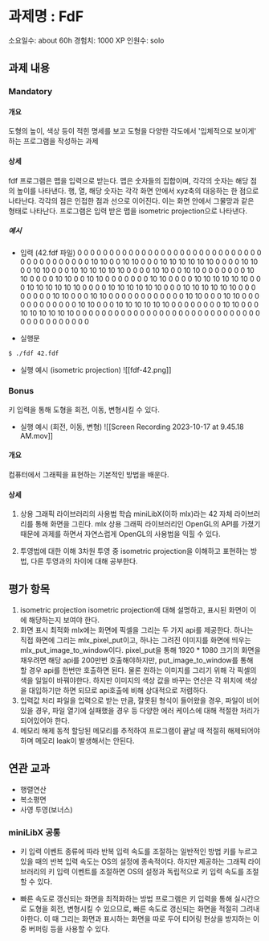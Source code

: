 # 과제명 : FdF
소요일수: about 60h
경험치: 1000 XP
인원수: solo

## 과제 내용
### Mandatory
#### 개요
도형의 높이, 색상 등이 적힌 명세를 보고 도형을 다양한 각도에서 '입체적으로 보이게' 하는 프로그램을 작성하는 과제

#### 상세
fdf 프로그램은 맵을 입력으로 받는다. 맵은 숫자들의 집합이며, 각각의 숫자는 해당 점의 높이를 나타낸다.  행, 열, 해당 숫자는 각각 화면 안에서 xyz축의 대응하는 한 점으로 나타난다.
각각의 점은 인접한 점과 선으로 이어진다. 이는 화면 안에서 그물망과 같은 형태로 나타난다. 
프로그램은 입력 받은 맵을 isometric projection으로 나타낸다.

##### 예시
- 입력 (42.fdf 파일)
0  0  0  0  0  0  0  0  0  0  0  0  0  0  0  0  0  0  0
0  0  0  0  0  0  0  0  0  0  0  0  0  0  0  0  0  0  0
0  0 10 10  0  0 10 10  0  0  0 10 10 10 10 10 10  0  0
0  0 10 10  0  0 10 10  0  0  0 10 10 10 10 10 10  0  0
0  0 10 10  0  0 10 10  0  0  0  0  0  0  0 10 10  0  0
0  0 10 10  0  0 10 10  0  0  0  0  0  0  0 10 10  0  0
0  0 10 10 10 10 10 10  0  0  0 10 10 10 10 10 10  0  0
0  0 10 10 10 10 10 10  0  0  0 10 10 10 10 10 10  0  0
0  0  0  0  0  0 10 10  0  0  0 10 10  0  0  0  0  0  0
0  0  0  0  0  0 10 10  0  0  0 10 10  0  0  0  0  0  0
0  0  0  0  0  0 10 10  0  0  0 10 10 10 10 10 10  0  0
0  0  0  0  0  0 10 10  0  0  0 10 10 10 10 10 10  0  0
0  0  0  0  0  0  0  0  0  0  0  0  0  0  0  0  0  0  0
0  0  0  0  0  0  0  0  0  0  0  0  0  0  0  0  0  0  0

- 실행문
``` bash
$ ./fdf 42.fdf
```

- 실행 예시 (isometric projection)
![[fdf-42.png]]


### Bonus

키 입력을 통해 도형을 회전, 이동, 변형시킬 수 있다.

- 실행 예시 (회전, 이동, 변형)
![[Screen Recording 2023-10-17 at 9.45.18 AM.mov]]

#### 개요 
컴퓨터에서 그래픽을 표현하는 기본적인 방법을 배운다. 

#### 상세 
1. 상용 그래픽 라이브러리의 사용법 학습
miniLibX(이하 mlx)라는 42 자체 라이브러리를 통해 화면을 그린다. mlx 상용 그래픽 라이브러리인 OpenGL의 API를 가졌기 때문에 과제를 하면서 자연스럽게 OpenGL의 사용법을 익힐 수 있다. 

2. 투영법에 대한 이해
3차원 투영 중 isometric projection을 이해하고 표현하는 방법, 다른 투영과의 차이에 대해 공부한다. 

## 평가 항목

1. isometric projection
isometric projection에 대해 설명하고, 표시된 화면이 이에 해당하는지 보여야 한다.
2. 화면 표시 최적화
mlx에는 화면에 픽셀을 그리는 두 가지 api를 제공한다. 
하나는 직접 화면에 그리는 mlx_pixel_put이고, 하나는 그려진 이미지를 화면에 띄우는 mlx_put_image_to_window이다. 
pixel_put을 통해 1920 * 1080 크기의 화면을 채우려면 해당 api를 200만번 호출해야하지만, put_image_to_window를 통해 할 경우 api를 한번만 호출하면 된다.
물론 원하는 이미지를 그리기 위해 각 픽셀의 색을 일일이 바꿔야한다. 하지만 이미지의 색상 값을 바꾸는 연산은 각 위치에 색상을 대입하기만 하면 되므로 api호출에 비해 상대적으로 저렴하다. 
3. 입력값 처리
파일을 입력으로 받는 만큼, 잘못된 형식이 들어왔을 경우, 파일이 비어있을 경우, 파일 열기에 실패했을 경우 등 다양한 에러 케이스에 대해 적절한 처리가 되어있어야 한다.
4. 메모리 해제
동적 할당된 메모리를 추적하여 프로그램이 끝날 때 적절히 해제되어야 하며 메모리 leak이 발생해서는 안된다. 


## 연관 교과
- 행렬연산
- 복소평면
- 사영 투영(보너스)



### miniLibX 공통

-  키 입력 이벤트 종류에 따라 반복 입력 속도를 조절하는 일반적인 방법
키를 누르고 있을 때의 반복 입력 속도는 OS의 설정에 종속적이다. 하지만 제공하는 그래픽 라이브러리의 키 입력 이벤트를 조절하면 OS의 설정과 독립적으로 키 입력 속도를 조절할 수 있다.

-  빠른 속도로 갱신되는 화면을 최적화하는 방법
프로그램은 키 입력을 통해 실시간으로 도형을 회전, 변형시킬 수 있으므로, 빠른 속도로 갱신되는 화면을 적절히 그려내야한다. 이 때 그리는 화면과 표시하는 화면을 따로 두어 티어링 현상을 방지하는 이중 버퍼링 등을 사용할 수 있다.

